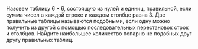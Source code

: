 Назовем таблицу $6\times 6$, состоящую из нулей и единиц, правильной, если сумма чисел в каждой строке и каждом столбце равна 3. Две правильные таблицы называются подобными, если одну можно получить из другой с помощью последовательных перестановок строк и столбцов. Найдите наибольшее количество попарно не подобных друг другу правильных таблиц.